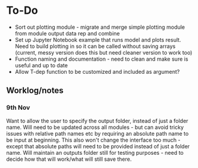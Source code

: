 # To-Do

- Sort out plotting module - migrate and merge simple plotting module from module output data rep and combine
- Set up Jupyter Notebook example that runs model and plots result. Need to build plotting in so it can be called without saving arrays (current, messy version does this but need cleaner version to work too)
- Function naming and documentation - need to clean and make sure is useful and up to date
- Allow T-dep function to be customized and included as argument?

## Worklog/notes

### 9th Nov

Want to allow the user to specify the output folder, instead of just a folder name.
Will need to be updated across all modules - but can avoid tricky issues with relative path names etc by requiring an absolute path name to be input at beginning.
This also won't change the interface too much - except that absolute paths will need to be provided instead of just a folder name.
Will maintain an outputs folder still for testing purposes - need to decide how that will work/what will still save there.
